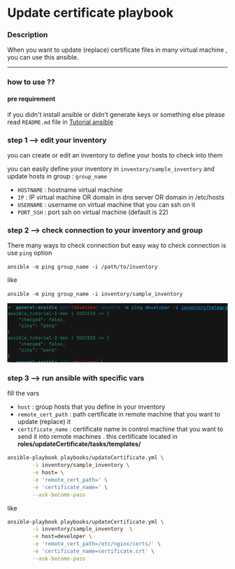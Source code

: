 # Update certificate playbook


### Description

When you want to update (replace) certificate files in many virtual machine , you can use this ansible.

----

### how to use ??

#### pre requirement

if you didn't install ansible or didn't generate keys or something else please read `README.md` file in 
[Tutorial ansible](https://github.com/moeintavakoli/ansible)


### step 1 --> edit your inventory

you can create or edit an inventory to define your hosts to check into them 

you can easily define your inventory in  `inventory/sample_inventory` and update hosts in group : `group_name` 

  - `HOSTNAME` : hostname virtual machine
  - `IP` : IP virtual machine OR domain in dns server OR domain in /etc/hosts      
  - `USERNAME` : username on virtual machine that you can ssh on it 
  - `PORT_SSH` : port ssh on virtual machine (default is 22) 

### step 2 --> check connection to your inventory and group 

There many ways to check connection but easy way to check connection is use `ping` option

`ansible -m ping group_name -i /path/to/inventory` 

like 

`ansible -m ping group_name -i inventory/sample_inventory`

![ping hosts](./images/ping-inventory.png "ping hosts")


### step 3 --> run ansible with specific vars

fill the vars 

  - `host` : group hosts that you define in your inventory
  - `remote_cert_path` : path certificate in remote machine that you want to update (replace) it 
  - `certificate_name` : certificate name in control machine that you want to send it into remote machines . this certificate located in  **roles/updateCertificate/tasks/templates/**
```bash
ansible-playbook playbooks/updateCertificate.yml \
        -i inventory/sample_inventory \
        -e host= \
        -e 'remote_cert_path=' \
        -e 'certificate_name=' \
        --ask-become-pass
```

like 

```bash
ansible-playbook playbooks/updateCertificate.yml \
        -i inventory/sample_inventory  \
        -e host=developer \
        -e 'remote_cert_path=/etc/nginx/certs/' \
        -e 'certificate_name=certificate.crt' \
        --ask-become-pass
```